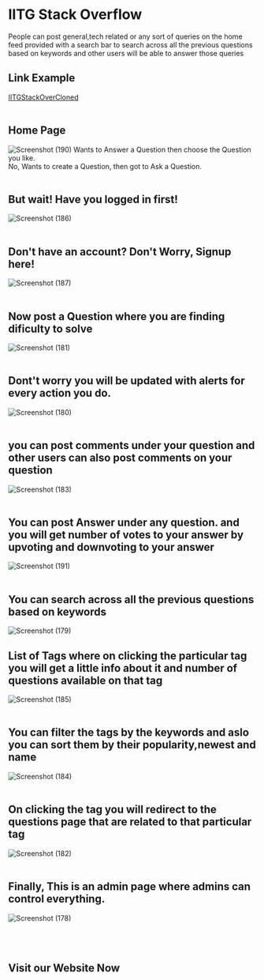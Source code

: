 # IITG Stack Overflow
People can post general,tech related or any sort of queries on the home feed provided with a search bar to search across all the previous questions based on keywords and other users will be able to answer those queries
## Link Example
[IITGStackOverCloned](https://stack-over-cloned.netlify.app/)
<br/>
<br/>
## Home Page
![Screenshot (190)](https://user-images.githubusercontent.com/84262266/125185174-c7096c80-e240-11eb-9e82-80ed7b01e06b.png)
Wants to Answer a Question then choose the Question you like.<br/>
No, Wants to create a Question, then got to Ask a Question.
<br/>
<br/>
## But wait! Have you logged in first!
![Screenshot (186)](https://user-images.githubusercontent.com/84262266/125185282-a8f03c00-e241-11eb-956f-2a50a4f875c0.png)
<br/>
<br/>
## Don't have an account? Don't Worry, Signup here!
![Screenshot (187)](https://user-images.githubusercontent.com/84262266/125185285-af7eb380-e241-11eb-878b-ce41685bb41e.png)
<br/>
<br/>
## Now post a Question where you are finding dificulty to solve
![Screenshot (181)](https://user-images.githubusercontent.com/84262266/125185294-bc030c00-e241-11eb-9dc7-b98df9e7c3f1.png)
<br/>
<br/>
## Dont't worry you will be updated with alerts for every action you do.
![Screenshot (180)](https://user-images.githubusercontent.com/84262266/125185301-c4f3dd80-e241-11eb-9f3d-4921414c5927.png)
<br/>
<br/>
## you can post comments under your question and other users can also post comments on your question 
![Screenshot (183)](https://user-images.githubusercontent.com/84262266/125185306-cf15dc00-e241-11eb-833a-5f8b06cd648a.png)
<br/>
<br/>
## You can post Answer under any question. and you will get number of votes to your answer by upvoting and downvoting to your answer 
![Screenshot (191)](https://user-images.githubusercontent.com/84262266/125185766-477d9c80-e244-11eb-8272-71beca51bd22.png)
<br/>
<br/>
## You can search across all the previous questions based on keywords
![Screenshot (179)](https://user-images.githubusercontent.com/84262266/125185774-52383180-e244-11eb-8245-1d34442ff0fb.png)
## List of Tags where on clicking the particular tag you will get a little info about it and number of questions available on that tag
![Screenshot (185)](https://user-images.githubusercontent.com/84262266/125185777-582e1280-e244-11eb-8131-909ac2225c89.png)
<br/>
<br/>
## You can filter the tags by the keywords and aslo you can sort them by their popularity,newest and name
![Screenshot (184)](https://user-images.githubusercontent.com/84262266/125185786-64b26b00-e244-11eb-8052-2afd1da26a10.png)
<br/>
<br/>
## On clicking the tag you will redirect to the questions page that are related to that particular tag 
![Screenshot (182)](https://user-images.githubusercontent.com/84262266/125185794-68de8880-e244-11eb-8209-ccae8190d9e8.png)
<br/>
<br/>
## Finally, This is an admin page where admins can control everything.
![Screenshot (178)](https://user-images.githubusercontent.com/84262266/125185802-7562e100-e244-11eb-8fbe-388a71d9e168.png)
<br/>
<br/>
<br/>
<br/>
## Visit our Website Now


